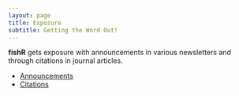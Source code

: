 ```yaml
---
layout: page
title: Exposure
subtitle: Getting the Word Out!
---
```


**fishR** gets exposure with announcements in various newsletters and through citations in journal articles.

* [Announcements](exposure-announcements)
* [Citations](exposure-citations)
